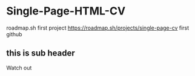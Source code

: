 # Single-Page-HTML-CV
roadmap.sh first project
https://roadmap.sh/projects/single-page-cv
first github
 
 ## this is sub header
 Watch out